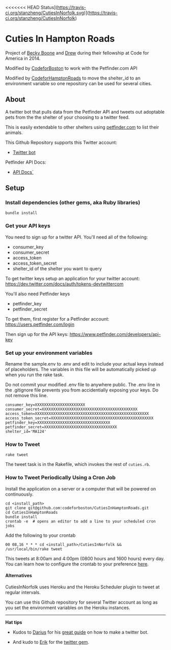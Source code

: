 <<<<<<< HEAD
 Status](https://travis-ci.org/stanzheng/CutiesInNorfolk.svg)](https://travis-ci.org/stanzheng/CutiesInNorfolk)

Cuties In Hampton Roads
==============

Project of [Becky Boone](https://github.com/boonrs) and [Drew](https://github.com/drewrwilson) during their fellowship at Code for America in 2014.

Modified by [CodeforBoston](codeforboston.com) to work with the Petfinder.com API

Modified by [CodeforHamptonRoads](http://codeforhamptonroads.org/) to move the shelter_id to an environment variable
so one repository can be used for several cities.

## About
A twitter bot that pulls data from the Petfinder API and tweets out adoptable pets from the
the shelter of your choosing to a twitter feed.

This is easily extendable to other shelters using [petfinder.com](petfinder.com) to list their animals.

This Github Repository supports this Twitter account:

* [Twitter bot](http://twitter.com/CutiesInNorfolk)

Petfinder API Docs:

* [API Docs`](https://www.petfinder.com/developers/api-docs)

## Setup

### Install dependencies (other gems, aka Ruby libraries)

  `bundle install`

### Get your API keys

You need to sign up for a twitter API. You'll need all of the following:

* consumer_key
* consumer_secret
* access_token
* access_token_secret
* shelter_id of the shelter you want to query

To get twitter keys setup an application for your twitter account: https://dev.twitter.com/docs/auth/tokens-devtwittercom

You'll also need Petfinder keys

* petfinder_key
* petfinder_secret

To get them, first register for a Petfinder account: https://users.petfinder.com/login

Then sign up for the API keys: https://www.petfinder.com/developers/api-key


### Set up your environment variables

Rename the sample.env to .env and edit to include your actual keys instead of placeholders. The variables in this file will be automatically picked up when you run the rake task.

Do not commit your modified .env file to anywhere public. The .env line in the .gitignore file prevents you from accidentially exposing your keys. Do not remove this line.

    consumer_key=XXXXXXXXXXXXXXXXXXXXXX
    consumer_secret=XXXXXXXXXXXXXXXXXXXXXXXXXXXXXXXXXXXXXXXXXX
    access_token=XXXXXXXXXXXXXXXXXXXXXXXXXXXXXXXXXXXXXXXXXXXXXXXXXX
    access_token_secret=XXXXXXXXXXXXXXXXXXXXXXXXXXXXXXXXXXXXXXXXXXXXX
    petfinder_key=XXXXXXXXXXXXXXXXXXXXXXXXXXXXXXXX
    petfinder_secret=XXXXXXXXXXXXXXXXXXXXXXXXXXXXXXXX
    shelter_id='MA124'

### How to Tweet

    rake tweet

The tweet task is in the Rakefile, which invokes the rest of `cuties.rb`.

### How to Tweet Periodically Using a Cron Job

Install the application on a server or a computer that will be powered on continuously.

    cd <install_path>
    git clone git@github.com:codeforboston/CutiesInHamptonRoads.git
    cd CutiesInHamptonRoads
    bundle install
    crontab -e  # opens an editor to add a line to your scheduled cron jobs

Add the following to your crontab

    00 08,16 * * * cd <install_path>/CutiesInNorfolk && /usr/local/bin/rake tweet

This tweets at 8:00am and 4:00pm (0800 hours and 1600 hours) every day.
You can learn how to configure the crontab to your preference [here](https://help.ubuntu.com/community/CronHowto).

#### Alternatives

CutiesInNorfolk uses Heroku and the Heroku Scheduler plugin to tweet at regular intervals.

You can use this Github repository for several Twitter account as long as you set
the environment variables on the Heroku instances.

-----------------------

**Hat tips**

* Kudos to [Darius](https://github.com/dariusk) for his [great guide](http://tinysubversions.com/2013/09/how-to-make-a-twitter-bot/) on how to make a twitter bot.

* And kudo to [Erik](https://github.com/sferik/) for the [twitter gem](https://github.com/sferik/twitter).
